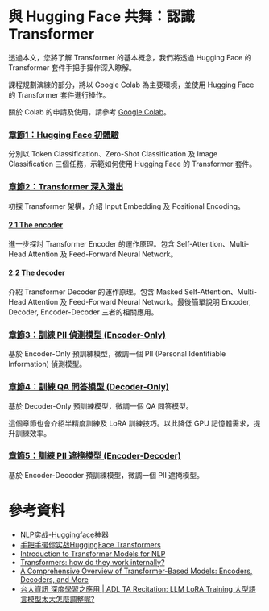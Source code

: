 # 與 Hugging Face 共舞：認識 Transformer

透過本文，您將了解 Transformer 的基本概念，我們將透過 Hugging Face 的 Transformer 套件手把手操作深入瞭解。

課程規劃演練的部分，將以 Google Colab 為主要環境，並使用 Hugging Face 的 Transformer 套件進行操作。

關於 Colab 的申請及使用，請參考 [Google Colab](https://colab.research.google.com/notebooks/intro.ipynb)。

### [章節1：Hugging Face 初體驗](https://colab.research.google.com/github/jonascheng/learning-transformer-with-huggingface/blob/main/intro-huggingface.ipynb)

分別以 Token Classification、Zero-Shot Classification 及 Image Classification 三個任務，示範如何使用 Hugging Face 的 Transformer 套件。

### [章節2：Transformer 深入淺出](https://colab.research.google.com/github/jonascheng/learning-transformer-with-huggingface/blob/main/intro-transformer.ipynb)

初探 Transformer 架構，介紹 Input Embedding 及 Positional Encoding。

#### [2.1 The encoder](https://colab.research.google.com/github/jonascheng/learning-transformer-with-huggingface/blob/main/intro-transformer-encoder.ipynb)

進一步探討 Transformer Encoder 的運作原理。包含 Self-Attention、Multi-Head Attention 及 Feed-Forward Neural Network。

#### [2.2 The decoder](https://colab.research.google.com/github/jonascheng/learning-transformer-with-huggingface/blob/main/intro-transformer-decoder.ipynb)

介紹 Transformer Decoder 的運作原理。包含 Masked Self-Attention、Multi-Head Attention 及 Feed-Forward Neural Network。最後簡單說明 Encoder, Decoder, Encoder-Decoder 三者的相關應用。

### [章節3：訓練 PII 偵測模型 (Encoder-Only)](https://colab.research.google.com/github/jonascheng/learning-transformer-with-huggingface/blob/main/pii-detection-encoder.ipynb)

基於 Encoder-Only 預訓練模型，微調一個 PII (Personal Identifiable Information) 偵測模型。

### [章節4：訓練 QA 問答模型 (Decoder-Only)](https://colab.research.google.com/github/jonascheng/learning-transformer-with-huggingface/blob/main/qa-decoder.ipynb)

基於 Decoder-Only 預訓練模型，微調一個 QA 問答模型。

這個章節也會介紹半精度訓練及 LoRA 訓練技巧。以此降低 GPU 記憶體需求，提升訓練效率。

### [章節5：訓練 PII 遮掩模型 (Encoder-Decoder)](https://colab.research.google.com/github/jonascheng/learning-transformer-with-huggingface/blob/main/pii-masking-encode-decode.ipynb)

基於 Encoder-Decoder 預訓練模型，微調一個 PII 遮掩模型。

# 參考資料

- [NLP实战-Huggingface神器](https://www.udemy.com/course/nlp-huggingface/?srsltid=AfmBOoqxi590EHyXKB-FBc-OW3cDnZ5bpz8ZVAfhxDuSDEQK15kDPCiw)
- [手把手带你实战HuggingFace Transformers](https://youtube.com/playlist?list=PL2ecZnqc6-L7r8tSr6r3bYHsqkyChUVbM&si=W9f104zWreQ0tS7F)
- [Introduction to Transformer Models for NLP](https://www.linkedin.com/learning/introduction-to-transformer-models-for-nlp/introduction?resume=false&u=373648218)
- [Transformers: how do they work internally?](https://www.alexisalulema.com/2022/08/23/transformers-how-do-they-work-internally/)
- [A Comprehensive Overview of Transformer-Based Models: Encoders, Decoders, and More](https://medium.com/@minh.hoque/a-comprehensive-overview-of-transformer-based-models-encoders-decoders-and-more-e9bc0644a4e5)
- [台大資訊 深度學習之應用 | ADL TA Recitation: LLM LoRA Training 大型語言模型太大怎麼調整呢?](https://youtu.be/eGQMzbhokg0?si=CbbiGg_Osa5naA5A)
